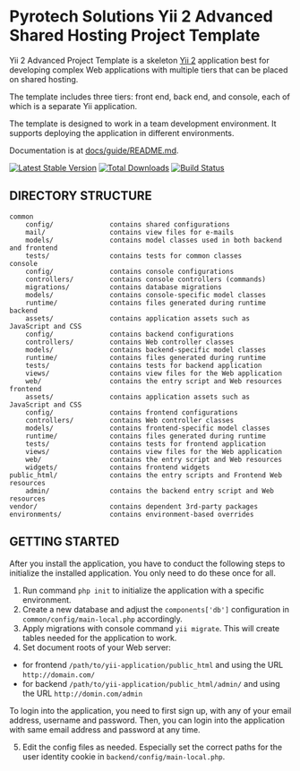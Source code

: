 Pyrotech Solutions Yii 2 Advanced Shared Hosting Project Template
===============================

Yii 2 Advanced Project Template is a skeleton [Yii 2](http://www.yiiframework.com/) application best for
developing complex Web applications with multiple tiers that can be placed on shared hosting.

The template includes three tiers: front end, back end, and console, each of which
is a separate Yii application.

The template is designed to work in a team development environment. It supports
deploying the application in different environments.

Documentation is at [docs/guide/README.md](docs/guide/README.md).

[![Latest Stable Version](https://poser.pugx.org/yiisoft/yii2-app-advanced/v/stable.png)](https://packagist.org/packages/yiisoft/yii2-app-advanced)
[![Total Downloads](https://poser.pugx.org/yiisoft/yii2-app-advanced/downloads.png)](https://packagist.org/packages/yiisoft/yii2-app-advanced)
[![Build Status](https://travis-ci.org/yiisoft/yii2-app-advanced.svg?branch=master)](https://travis-ci.org/yiisoft/yii2-app-advanced)

DIRECTORY STRUCTURE
-------------------

```
common
    config/              contains shared configurations
    mail/                contains view files for e-mails
    models/              contains model classes used in both backend and frontend
    tests/               contains tests for common classes    
console
    config/              contains console configurations
    controllers/         contains console controllers (commands)
    migrations/          contains database migrations
    models/              contains console-specific model classes
    runtime/             contains files generated during runtime
backend
    assets/              contains application assets such as JavaScript and CSS
    config/              contains backend configurations
    controllers/         contains Web controller classes
    models/              contains backend-specific model classes
    runtime/             contains files generated during runtime
    tests/               contains tests for backend application    
    views/               contains view files for the Web application
    web/                 contains the entry script and Web resources
frontend
    assets/              contains application assets such as JavaScript and CSS
    config/              contains frontend configurations
    controllers/         contains Web controller classes
    models/              contains frontend-specific model classes
    runtime/             contains files generated during runtime
    tests/               contains tests for frontend application
    views/               contains view files for the Web application
    web/                 contains the entry script and Web resources
    widgets/             contains frontend widgets
public_html/             contains the entry scripts and Frontend Web resources
    admin/               contains the backend entry script and Web resources
vendor/                  contains dependent 3rd-party packages
environments/            contains environment-based overrides
```


GETTING STARTED
---------------

After you install the application, you have to conduct the following steps to initialize
the installed application. You only need to do these once for all.

1. Run command `php init` to initialize the application with a specific environment.
2. Create a new database and adjust the `components['db']` configuration in `common/config/main-local.php` accordingly.
3. Apply migrations with console command `yii migrate`. This will create tables needed for the application to work.
4. Set document roots of your Web server:

- for frontend `/path/to/yii-application/public_html` and using the URL `http://domain.com/`
- for backend `/path/to/yii-application/public_html/admin/` and using the URL `http://domin.com/admin`

To login into the application, you need to first sign up, with any of your email address, username and password.
Then, you can login into the application with same email address and password at any time.

5. Edit the config files as needed. Especially set the correct paths for the user identity cookie in `backend/config/main-local.php`.
